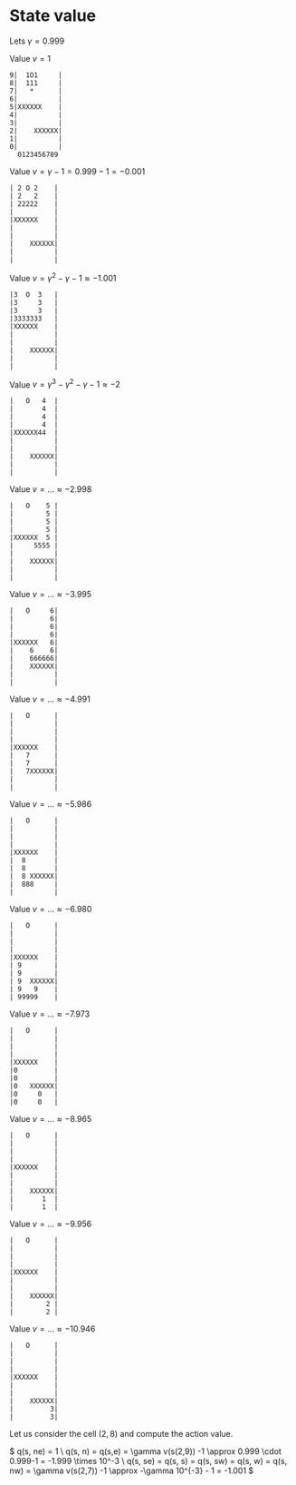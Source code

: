 # State value

Lets $\gamma = 0.999$

Value $v=1$

```text
9|  1O1     |
8|  111     |
7|   *      |
6|          |
5|XXXXXX    |
4|          |
3|          |
2|    XXXXXX|
1|          |
0|          |
  0123456789
```

Value $v=\gamma-1=0.999-1 = -0.001$

```text
| 2 O 2    |
| 2   2    |
| 22222    |
|          |
|XXXXXX    |
|          |
|          |
|    XXXXXX|
|          |
|          |
```

Value $v=\gamma^2-\gamma - 1 \approx -1.001$

```text
|3  O  3   |
|3     3   |
|3     3   |
|3333333   |
|XXXXXX    |
|          |
|          |
|    XXXXXX|
|          |
|          |
```

Value $v=\gamma^3- \gamma^2-\gamma - 1 \approx -2$

```text
|   O   4  |
|       4  |
|       4  |
|       4  |
|XXXXXX44  |
|          |
|          |
|    XXXXXX|
|          |
|          |
```

Value $v = \dots \approx -2.998$

```text
|   O    5 |
|        5 |
|        5 |
|        5 |
|XXXXXX  5 |
|     5555 |
|          |
|    XXXXXX|
|          |
|          |
```

Value $v= \dots \approx -3.995$

```text
|   O     6|
|         6|
|         6|
|         6|
|XXXXXX   6|
|    6    6|
|    666666|
|    XXXXXX|
|          |
|          |
```

Value $v= \dots \approx -4.991$

```text
|   O      |
|          |
|          |
|          |
|XXXXXX    |
|   7      |
|   7      |
|   7XXXXXX|
|          |
|          |
```

Value $v= \dots \approx -5.986$

```text
|   O      |
|          |
|          |
|          |
|XXXXXX    |
|  8       |
|  8       |
|  8 XXXXXX|
|  888     |
|          |
```

Value $v= \dots \approx -6.980$

```text
|   O      |
|          |
|          |
|          |
|XXXXXX    |
| 9        |
| 9        |
| 9  XXXXXX|
| 9   9    |
| 99999    |
```

Value $v= \dots \approx -7.973$

```text
|   O      |
|          |
|          |
|          |
|XXXXXX    |
|0         |
|0         |
|0   XXXXXX|
|0     0   |
|0     0   |
```

Value $v= \dots \approx -8.965$

```text
|   O      |
|          |
|          |
|          |
|XXXXXX    |
|          |
|          |
|    XXXXXX|
|       1  |
|       1  |
```

Value $v= \dots \approx -9.956$

```text
|   O      |
|          |
|          |
|          |
|XXXXXX    |
|          |
|          |
|    XXXXXX|
|        2 |
|        2 |
```

Value $v= \dots \approx -10.946$

```text
|   O      |
|          |
|          |
|          |
|XXXXXX    |
|          |
|          |
|    XXXXXX|
|         3|
|         3|
```

Let us consider the cell $(2,8)$ and compute the action value.

$
q(s, ne) = 1 \\
q(s, n) = q(s,e) = \gamma v(s(2,9)) -1 \approx 0.999 \cdot  0.999-1 = -1.999 \times 10^-3 \\
q(s, se) = q(s, s) = q(s, sw) = q(s, w) = q(s, nw) =
\gamma v(s(2,7)) -1 \approx -\gamma 10^{-3} - 1 = -1.001
$
